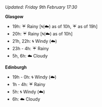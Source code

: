 *Updated: Friday 9th February 17:30*

**Glasgow**

* 19h: :umbrella: Rainy [:cyclone:(:cloud:) as of 10h, :umbrella: as of 19h]
* 20h: :umbrella: Rainy [:cyclone:(:cloud:) as of 10h]
* 21h, 22h: :cyclone: Windy (:cloud:)
* 23h - 4h: :umbrella: Rainy
* 5h, 6h: :cloud: Cloudy

**Edinburgh**

* 19h - 0h: :cyclone: Windy (:cloud:)
* 1h - 4h: :umbrella: Rainy
* 5h: :cyclone: Windy (:cloud:)
* 6h: :cloud: Cloudy
